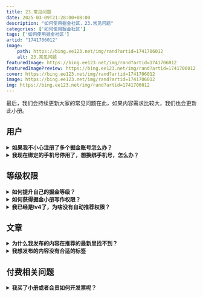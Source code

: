 ```yaml
---
title: 23.常见问题
date: 2025-03-09T21:28:00+08:00
description: "如何使用掘金社区，23.常见问题"
categories: ['如何使用掘金社区']
tags: ['如何使用掘金社区']
artid: "1741706012"
image:
    path: https://bing.ee123.net/img/rand?artid=1741706012
    alt: 23.常见问题
featuredImage: https://bing.ee123.net/img/rand?artid=1741706012
featuredImagePreview: https://bing.ee123.net/img/rand?artid=1741706012
cover: https://bing.ee123.net/img/rand?artid=1741706012
image: https://bing.ee123.net/img/rand?artid=1741706012
img: https://bing.ee123.net/img/rand?artid=1741706012
---
```



最后，我们会持续更新大家的常见问题在此，如果内容需求比较大，我们也会更新此小册。

## 用户

<details>
<summary>
<strong>如果我不小心注册了多个掘金账号怎么办？</strong>
</summary>
<p>

掘金目前的账号体系中支持第三方注册，但如果要发表内容，都必须添加**手机号**。但是掘金早期的业务中有许多未认证的账号，因此对于老用户不小心注册多账号是一个比较复杂的处理流程：

- 我们尚未有账号合并的功能
- 可以在 APP去尝试注销其中你不用的账号
- 如果出现了一个账号购买了小册，一个账号是日常使用的情况，迁移暂时困难
- 如果你不方便，你也可以联系官方来处理，请你发送邮件到 feedback@xitu.io 邮箱。
    - 邮件内容包含： 
        - 你的个人账户主页链接（举例：https://juejin.cn/user/852876722177533）
        - 你要注销账号绑定的相关信息
- 这里也说一声抱歉，后续我们会专门就此问题提升账户系统解决

</p>
</details>

<details>
<summary>
<strong>我现在绑定的手机号停用了，想换绑手机号，怎么办？</strong>
</summary>
<p>

- 请你发送邮件到 feedback@xitu.io 邮箱。
- 邮件内容包含 
    - 你的个人账户主页链接（举例：https://juejin.cn/user/852876722177533）
    - 你原来的手机号xxxx、新的手机号


</p>
</details>



## 等级权限

<details>
<summary>
<strong>如何提升自己的掘金等级？</strong>
</summary>
<p>

生产更多优质的专栏，并让他获得更多的阅读数与点赞数。目前，只有原创专栏会计作掘力值的增长，沸点、分享的点赞阅读是无法增长掘力值的。

- [了解掘金：🏆 掘力值、等级与权限
](https://juejin.cn/book/6844733795329900551/section/6844733795371843597)

</p>
</details>

<details>
<summary>
<strong>如何获得掘金小册写作权限？</strong>
</summary>
<p>

获得掘金小册权限，需要您的掘力值提升到 10000 以上，获得 `Lv5` 等级。或者，请访问《[如何写一本掘金小册](https://juejin.cn/book/6844723704639782920)》并通过正规申请渠道申请掘金小册。

- [了解掘金：🏆 掘力值、等级与权限
](https://juejin.cn/book/6844733795329900551/section/6844733795371843597)
- 《[如何写一本掘金小册](https://juejin.cn/book/6844723704639782920)》

</p>
</details>

<details>
<summary>
<strong>我已经是lv4了，为啥没有自动推荐权限？</strong>
</summary>
<p>

- 近期掘金升级了创作者权益相关的规则和机制，上线之后也受到了大家的广泛关注。但是上线后，我们也遇到了很多掘友和反馈和吐槽。笔记和更文等水文和低质量内容频繁被推上首页，更有甚者，日更占楼贴也会自动进行推荐。
- 目前掘金的推荐加入二层过滤机制，对于自动推荐但是不符合推荐标准的内容进行人工干预。

</p>
</details>

## 文章

<details>
<summary>
<strong>为什么我发布的内容在推荐的最新里找不到？</strong>
</summary>
<p>

每个用户生产的内容需要根据其掘力值与影响因子的高低才能进入推荐列表。如果想让您的的内容尽快被推荐，则需要您生产更多、更好地内容。如果您的掘力值提升到 5000 即 `Lv4` 等级以上，您发布的内容会直接进入推荐列表。

而关注您的人，可以在关注入口中直接阅读您的内容，因而获得更多粉丝很有价值！

- [了解掘金：🏆 掘力值、等级与权限
](https://juejin.cn/book/6844733795329900551/section/6844733795371843597)
- [使用掘金：🔥 如何让你的文章获得更多曝光和认可](https://juejin.cn/book/6844733795329900551/section/6844733795380232206)
- [使用掘金：👮‍♀️掘金的内容审核和推荐规则](https://juejin.cn/book/6844733795329900551/section/6876001660431400967)
- [使用掘金：❎ 违规文章是什么样的，有哪些处罚措施？](https://juejin.cn/book/6844733795329900551/section/6844733795380232200)
- 添加我们小编微信：`chnyifan` 他会协助你。

</p>
</details>

<details>
<summary>
<strong>我想发布的内容没有合适的标签</strong>
</summary>
<p>

目前，掘金的标签体系是封闭的，有小编们管理。因而，当您发布的内容没有合适的标签时，可以直接反馈给我们的小编。但是，请务必注意，掘金的标签是定义内容的核心数据，因而比较杂乱、模糊的标签不会被添加。

- [使用掘金：🔥 如何让你的文章获得更多曝光和认可](https://juejin.cn/book/6844733795329900551/section/6844733795380232206)
- [使用掘金：💬 如何给掘金社区提建议 & Bug](https://juejin.cn/book/6844733795329900551/section/6844733795384442893)

- 添加我们小编微信：`chnyifan` 他会协助你。

</p>
</details>


## 付费相关问题

<details>
<summary>
<strong>我买了小册或者会员如何开发票呢？</strong>
</summary>
<p>
目前，购买小册和会员都是可以开发票的，如果你要开发票，你可以填写以下问卷：
    
- [发票申请链接](https://wenjuan.feishu.cn/m?t=s4bEwCnPlpyi-hxgc)
</p>
</details>

